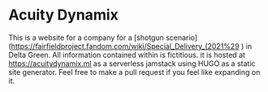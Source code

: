 # Acuity Dynamix
This is a website for a company for a [shotgun scenario](https://fairfieldproject.fandom.com/wiki/Special_Delivery_(2021%29
) in Delta Green. All information contained within is fictitious. it is hosted at https://acuitydynamix.ml as a serverless jamstack using HUGO as a static site generator. Feel free to make a pull request if you feel like expanding on it.